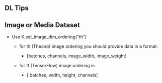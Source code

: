 ## DL Tips


## Image or Media Dataset 
- Use K.set_image_dim_ordering("th") 
	- for th (Theano) image ordering you should provide data in a format:
		- [batches, channels, image_width, image_weight]

	- for tf (TensorFlow) image ordering is:
		- [ batches, width, height, channels]
